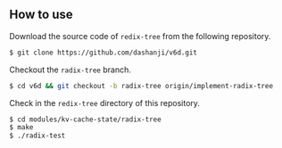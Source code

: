## How to use

Download the source code of `redix-tree` from the following repository.

```bash
$ git clone https://github.com/dashanji/v6d.git
```

Checkout the `radix-tree` branch.

```bash
$ cd v6d && git checkout -b radix-tree origin/implement-radix-tree
```

Check in the `redix-tree` directory of this repository.

```bash
$ cd modules/kv-cache-state/radix-tree
$ make
$ ./radix-test
```
